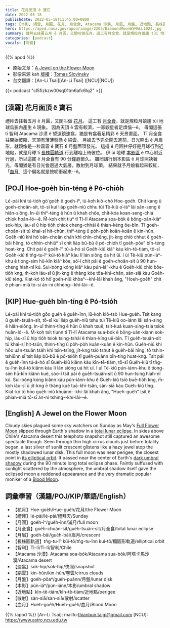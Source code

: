 ```yaml
---
title: 花月面頂 ê 寶石
date: 2022-05-18
publishdate: 2022-05-18T11:45:00+0800
tags: [本影, 絹雲, 月圓, 花月, 月全食, Atacama 沙漠, 月眉, 月盤, 近地點, 長株圓軌道, 血月, 速翕, 散射]
hero: https://apod.nasa.gov/apod/image/2205/DiamondMoonWSMALL1024.jpg
summary: 禮拜去拄著五月 ê 月圓，又閣叫做花月。這工有月全食，就是規粒月娘趨 tùi 地球烏影內產生 ê 現象。
categories: [podcast]
vocals: [阿錕]
---
```


{{% apod %}}

- 原始文章：[A Jewel on the Flower Moon](https://apod.nasa.gov/apod/ap220518.html)
- 影像來源 kah [版權][copyright]：[Tomas Slovinsky](https://slovinsky.art/#about)
- 台文翻譯：[An-Li Tsai][An-Li Tsai] ([NCU][NCU])

{{< podcast "cl5fizkzw00sq01tm6afc6lq2" >}}

## [漢羅] 花月面頂 ê 寶石
禮拜去拄著五月 ê 月圓，又閣叫做 [花月][Full Flower Moon]。
這工有 [月全食][total lunar eclipse]，就是規粒月娘趨 tùi 地球烏影內產生 ê 現象。
因為天頂 ê 雲有較濟，一寡觀星者足煩惱--ê。
毋閣這張 tī 智利 Atacama 沙漠 ê 望遠鏡速翕，猶是有翕著足精彩 ê 天景畫面。
Tī 月全食拄開始彼陣，天頂有薄薄懸懸 ê 絹雲。
月娘去予完全閘去進前，日光照出 ê 月眉形，就親像是一粒霧霧 ê 寶石 tī 月盤面頂發光。
這擺 ê 月圓拄仔好是月球行到近地點，就是月球 tī [長株圓軌道][its elliptical orbit] 行到離咱上倚彼位。
伊 ùi 地球 [本影區][dark umbral shadow] ê 中心附近行過，所以這擺 ê 月全食有 90 分鐘遐爾久。
雖罔講行到本影區 ê 月球照袂著光，毋閣猶是有日光會迵過大氣層，散射到月球頂。
結果就予月娘看起來較紅，「[血月][Blood Moon t]」這个偏名就是按呢衝起來--ê。


## [POJ] Hoe-goe̍h bīn-téng ê Pó-chio̍h
Lé-pài khì tú-tio̍h gō͘ goe̍h ê goe̍h-îⁿ, iū-koh kiò-chò Hoe-goe̍h.
Chit kang ū goe̍h-choân-si̍t, tō-sī kui lia̍p goe̍h-niû chhu tùi Tē-kiû o͘-iáⁿ lāi sán-seng ê hiān-siōng.
In-ūi thiⁿ-téng ê hûn ū khah chōe, chi̍t-kóa koan-seng-chiá chiok hoân-ló--ê.
M̄-koh chit tiuⁿ tī Tì-lī Atacama soa-bo̍k ê bōng-oán-kiàⁿ sok-hip, iáu-sī ū hip tio̍h chiok cheng-chhái ê thian-kéng ōe-bīn.
Tī goe̍h-choân-si̍t tú khai-sí hit-chūn, thiⁿ-téng ū po̍h-po̍h koân-koân ê kìn-hûn.
Goe̍h-niû khì hō͘ oân-choân cha̍h khì chìn-chêng, ji̍t-kng chiò chhut ê goe̍h-bâi hêng, tō chhin-chhiūⁿ sī chit lia̍p bū-bū ê pó-chio̍h tī goe̍h-pôaⁿ bīn-téng hoat-kng.
Chit pái ê goe̍h-îⁿ tú-á-hó sī Goe̍h-kiû kiâⁿ kàu kīn-tē-tiám, tō-sī Goe̍h-kiû tī tn̂g-tu-îⁿ kúi-tō kiâⁿ kàu lī lán siōng óa hit ūi.
I ùi Tē-kiû pún-iáⁿ-khu ê tiong-sim hū-kīn kiâⁿ kòe, só͘-í chit pái ê goe̍h-choân-si̍t ū 90 hun-cheng hiah-nī kú.
Sui-bóng kóng kiâⁿ kàu pún-iáⁿ-khu ê Goe̍h-kiû chiò bōe-tio̍h kng, m̄-koh iáu-sī ū ji̍t-kng ē thàng kòe tōa-khì-chân, sàn-siā kàu Goe̍h-kiû téng.
Kiat-kó tō hō͘ goe̍h-niû khòaⁿ--khí-lâi khah âng, "Hoeh-goe̍h" chit ê phian-miâ tō-sī án-ni chhèng--khí-lâi--ê.


## [KIP] Hue-gue̍h bīn-tíng ê Pó-tsio̍h
Lé-pài khì tú-tio̍h gōo gue̍h ê gue̍h-înn, iū-koh kiò-tsò Hue-gue̍h.
Tsit kang ū gue̍h-tsuân-si̍t, tō-sī kui lia̍p gue̍h-niû tshu tuì Tē-kiû oo-iánn lāi sán-sing ê hiān-siōng.
In-uī thinn-tíng ê hûn ū khah tsuē, tsi̍t-kuá kuan-sing-tsiá tsiok huân-ló--ê.
M̄-koh tsit tiunn tī Tì-lī Atacama sua-bo̍k ê bōng-uán-kiànn sok-hip, iáu-sī ū hip tio̍h tsiok tsing-tshái ê thian-kíng uē-bīn.
Tī gue̍h-tsuân-si̍t tú khai-sí hit-tsūn, thinn-tíng ū po̍h-po̍h kuân-kuân ê kìn-hûn.
Gue̍h-niû khì hōo uân-tsuân tsa̍h khì tsìn-tsîng, ji̍t-kng tsiò tshut ê gue̍h-bâi hîng, tō tshin-tshiūnn sī tsit lia̍p bū-bū ê pó-tsio̍h tī gue̍h-puânn bīn-tíng huat-kng.
Tsit pái ê gue̍h-înn tú-á-hó sī Gue̍h-kiû kiânn kàu kīn-tē-tiám, tō-sī Gue̍h-kiû tī tn̂g-tu-înn kuí-tō kiânn kàu lī lán siōng uá hit uī.
I uì Tē-kiû pún-iánn-khu ê tiong-sim hū-kīn kiânn kuè, sóo-í tsit pái ê gue̍h-tsuân-si̍t ū 90 hun-tsing hiah-nī kú.
Sui-bóng kóng kiânn kàu pún-iánn-khu ê Gue̍h-kiû tsiò buē-tio̍h kng, m̄-koh iáu-sī ū ji̍t-kng ē thàng kuè tuā-khì-tsân, sàn-siā kàu Gue̍h-kiû tíng.
Kiat-kó tō hōo gue̍h-niû khuànn--khí-lâi khah âng, "Hueh-gue̍h" tsit ê phian-miâ tō-sī án-ni tshìng--khí-lâi--ê.

## [English] A Jewel on the Flower Moon
Cloudy skies plagued some sky watchers on Sunday as May's [Full Flower Moon][Full Flower Moon] slipped through Earth's shadow in a [total lunar eclipse][total lunar eclipse].
In skies above Chile's Atacama desert this telephoto snapshot still captured an awesome spectacle though.
Seen through thin high cirrus clouds just before totality began, a last sliver of sunlit crescent glistens like a hazy jewel atop the mostly shadowed lunar disk.
This full moon was near perigee, the closest point in [its elliptical orbit][its elliptical orbit].
It passed near the center of Earth's [dark umbral shadow][dark umbral shadow] during the 90 minute long total eclipse phase.
Faintly suffused with sunlight scattered by the atmosphere, the umbral shadow itself gave the eclipsed moon a reddened appearance and the very dramatic popular moniker of a [Blood Moon][Blood Moon e].

## 詞彙學習（漢羅/POJ/KIP/華語/English）
- 【花月】Hoe-goe̍h/Hue-gue̍h/花月/the Flower Moon
- 【禮拜】lé-pài/lé-pài/禮拜天/Sunday
- 【月圓】goe̍h-îⁿ/gue̍h-înn/滿月/full moon
- 【月全食】goe̍h-choân-si̍t/gue̍h-tsuân-si̍t/月全食/total lunar eclipse
- 【月眉】goe̍h-bâi/gue̍h-bâi/眉月/crescent
- 【長株圓軌道】tn̂g-tu-îⁿ kúi-tō/tn̂g-tu-înn kuí-tō/橢圓形軌道/elliptical orbit
- 【智利】Tì-lī/Tì-lī/智利/Chile
- 【Atacama 沙漠】Atacama soa-bo̍k/Atacama sua-bo̍k/阿塔卡馬沙漠/Atacama desert
- 【速翕】sok-hip/sok-hip/快照/snapshot
- 【絹雲】kìn-hûn/kìn-hûn/卷雲/cirrus clouds
- 【月盤】goe̍h-pôaⁿ/gue̍h-puânn/月盤/lunar disk
- 【本影】pún-iáⁿ/pún-iánn/本影/umbral shadow
- 【近地點】kīn-tē-tiám/kīn-tē-tiám/近地點/perigee
- 【散射】sàn-siā/sàn-siā/散射/scatter
- 【血月】Hoeh-goe̍h/Hueh-gue̍h/血月/Blood Moon


{{% /apod %}}
[An-Li Tsai]: mailto:thianbun.taigi@gmail.com
[NCU]: https://www.astro.ncu.edu.tw

[copyright]: https://apod.nasa.gov/apod/fap/lib/about_apod.html#srapply

[Full Flower Moon]:https://earthsky.org/moon-phases/may-full-moon/
[total lunar eclipse]:https://moon.nasa.gov/news/172/what-you-need-to-know-about-the-lunar-eclipse/
[its elliptical orbit]:https://solarsystem.nasa.gov/moons/earths-moon/overview/
[dark umbral shadow]:https://apod.nasa.gov/apod/ap190126.html
[Blood Moon e]:https://apod.nasa.gov/apod/ap210604.html
[Blood Moon t]:https://apod.tw/daily/20210604/
